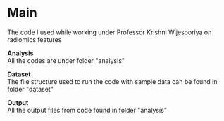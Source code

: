 # Main
The code I used while working under Professor Krishni Wijesooriya on radiomics features

**Analysis**  
All the codes are under folder "analysis"

**Dataset**  
The file structure used to run the code with sample data can be found in folder "dataset"

**Output**  
All the output files from code found in folder "analysis"
